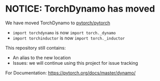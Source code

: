 # NOTICE: TorchDynamo has moved

We have moved TorchDynamo to 
[pytorch/pytorch](https://github.com/pytorch/pytorch/tree/master/torch/_dynamo)
- `import torchdynamo` is now `import torch._dynamo`
- `import torchinductor` is now `import torch._inductor`

This repository still contains:
- An alias to the new location
- Issues: we will continue using this project for issue tracking

For Documentation: https://pytorch.org/docs/master/dynamo/
